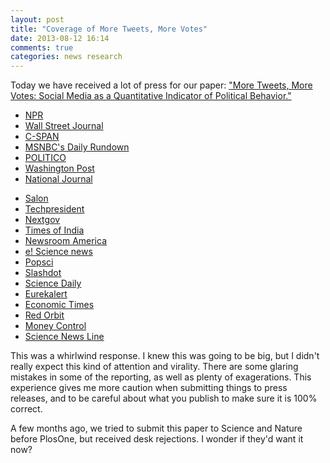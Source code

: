 ```yaml
---
layout: post
title: "Coverage of More Tweets, More Votes"
date: 2013-08-12 16:14
comments: true
categories: news research
---
```


Today we have received a lot of press for our paper: ["More Tweets, More Votes:
Social Media as a Quantitative Indicator of Political
Behavior."](http://papers.ssrn.com/sol3/papers.cfm?abstract_id=2235423) 

* [NPR](http://www.npr.org/templates/story/story.php?storyId=211434274)
* [Wall Street Journal](http://blogs.wsj.com/washwire/2013/08/12/researchers-find-tweets-and-votes-line-up/)
* [C-SPAN](http://www.c-spanvideo.org/program/Roj)
* [MSNBC's Daily Rundown](http://www.nbcnews.com/id/49263362#52772371)
* [POLITICO](http://www.politico.com/story/2013/08/twitter-votes-elections-95541.html)
* [Washington Post](http://www.washingtonpost.com/opinions/how-twitter-can-predict-an-election/2013/08/11/35ef885a-0108-11e3-96a8-d3b921c0924a_story.html)
* [National Journal](http://www.nationaljournal.com/daily/tweets-can-foretell-votes-study-finds-20130812)
<!-- more-->
* [Salon](http://www.salon.com/2013/08/12/for_political_candidates_all_twitter_publicity_is_good_publicity_newscred/)
* [Techpresident](http://techpresident.com/news/23784/can-tweets-predict-vote)
* [Nextgov](http://www.nextgov.com/big-data/2013/08/study-tweets-can-foretell-votes/68597/)
* [Times of India](http://articles.timesofindia.indiatimes.com/2013-08-12/social-media/41331896_1_tweets-democratic-candidates-more-votes)
* [Newsroom America](http://www.newsroomamerica.com/story/380689/more_tweets_means_more_votes_for_political_candidates_study_.html)
* [e! Science news](http://esciencenews.com/articles/2013/08/11/study.finds.more.tweets.means.more.votes.political.candidates)
* [Popsci](http://www.popsci.com/science/article/2013-08/political-candidates-twitter-all-tweets-are-good-tweets)
* [Slashdot](http://slashdot.org/story/13/08/14/1349209/twitter-buzz-as-an-election-predictor)
* [Science Daily](http://www.sciencedaily.com/releases/2013/08/130811005333.htm)
* [Eurekalert](http://www.eurekalert.org/pub_releases/2013-08/asa-sfm080613.php)
* [Economic Times](http://economictimes.indiatimes.com/tech/internet/more-tweets-mean-more-votes-for-political-candidates-study/articleshow/21779443.cms)
* [Red Orbit](http://www.redorbit.com/news/politics/1112921017/study-finds-more-tweets-mean-more-votes-for-political-candidates/)
* [Money Control](http://www.moneycontrol.com/news/current-affairs/more-tweets-mean-more-votes-for-political-candidates_933761.html)
* [Science News Line](http://www.sciencenewsline.com/summary/2013081213540008.html)

This was a whirlwind response. I knew this was going to be big, but I didn't
really expect this kind of attention and virality. There are some glaring
mistakes in some of the reporting, as well as plenty of exagerations. This
experience gives me more caution when submitting things to press releases, and
to be careful about what you publish to make sure it is 100% correct.  

A few months ago, we tried to submit this paper to Science and Nature before
PlosOne, but received desk rejections. I wonder if they'd want it now?
